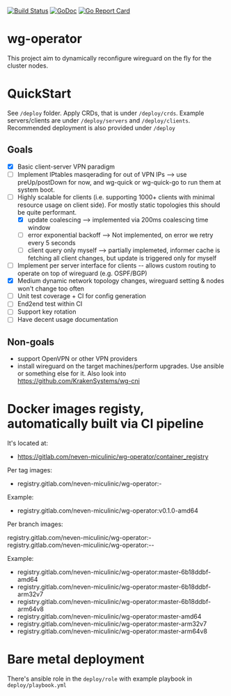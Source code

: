 [![Build Status](https://gitlab.com/neven-miculinic/wg-operator/badges/master/pipeline.svg)](https://gitlab.com/neven-miculinic/wg-operator/pipelines) [![GoDoc](https://godoc.org/github.com/KrakenSystems/wireguardctrl?status.svg)](https://godoc.org/github.com/KrakenSystems/wg-operator) [![Go Report Card](https://goreportcard.com/badge/github.com/KrakenSystems/wg-operator)](https://goreportcard.com/report/github.com/KrakenSystems/wg-operator)
# wg-operator

This project aim to dynamically reconfigure wireguard on the fly for the cluster nodes.

# QuickStart

See `/deploy` folder. Apply CRDs, that is under `/deploy/crds`. Example servers/clients are under `/deploy/servers` and `/deploy/clients`. Recommended deployment is also provided under `/deploy`

## Goals

* [x] Basic client-server VPN paradigm
* [ ] Implement IPtables masqerading for out of VPN IPs --> use preUp/postDown for now, and wg-quick or wg-quick-go to run them at system boot.
* [ ] Highly scalable for clients (i.e. supporting 1000+ clients with minimal resource usage on client side). For mostly static topologies this should be quite performant.
    * [x] update coalescing --> implemented via 200ms coalescing time window
    * [ ] error exponential backoff --> Not implemented, on error we retry every 5 seconds
    * [ ] client query only myself --> partially implemeted, informer cache is fetching all client changes, but update is triggered only for myself
* [ ] Implement per server interface for clients -- allows custom routing to operate on top of wireguard (e.g. OSPF/BGP)
* [x] Medium dynamic network topology changes, wireguard setting & nodes won't change too often
* [ ] Unit test coverage + CI for config generation
* [ ] End2end test within CI
* [ ] Support key rotation
* [ ] Have decent usage documentation

## Non-goals

* support OpenVPN or other VPN providers
* install wireguard on the target machines/perform upgrades. Use ansible or something else for it. Also look into https://github.com/KrakenSystems/wg-cni

# Docker images registy, automatically built via CI pipeline

It's located at:

* https://gitlab.com/neven-miculinic/wg-operator/container_registry

Per tag images:

* registry.gitlab.com/neven-miculinic/wg-operator:<tag>-<arch>

Example:

* registry.gitlab.com/neven-miculinic/wg-operator:v0.1.0-amd64

Per branch images:

registry.gitlab.com/neven-miculinic/wg-operator:<branch-name>-<arch>
registry.gitlab.com/neven-miculinic/wg-operator:<branch-name>-<short commit hash>-<arch>

Example:
* registry.gitlab.com/neven-miculinic/wg-operator:master-6b18ddbf-amd64
* registry.gitlab.com/neven-miculinic/wg-operator:master-6b18ddbf-arm32v7
* registry.gitlab.com/neven-miculinic/wg-operator:master-6b18ddbf-arm64v8
* registry.gitlab.com/neven-miculinic/wg-operator:master-amd64
* registry.gitlab.com/neven-miculinic/wg-operator:master-arm32v7
* registry.gitlab.com/neven-miculinic/wg-operator:master-arm64v8

# Bare metal deployment

There's ansible role in the `deploy/role` with example playbook in `deploy/playbook.yml`
